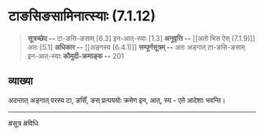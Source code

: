 # टाङसिङसामिनात्स्याः (7.1.12)
> **सूत्रच्छेद --** टा-ङसि-ङसाम् [6.3] इन-आत्-स्याः [1.3]
> **अनुवृत्ति --** [[अतो भिस ऐस् (7.1.9)]] अतः [5.1]
> **अधिकार --** [[अङ्गस्य (6.4.1)]]
> **सम्पूर्णसूत्रम् --** अतः अङ्गात् टा-ङसि-ङसाम् इन-आत्-स्याः
> **कौमुदी-क्रमाङ्क --** 201

## व्याख्या

अदन्तात् अङ्गात् परस्य टा, ङसिँ, ङस् प्रत्यययोः क्रमेण इन, आत्, स्य - एते आदेशाः भवन्ति।

---
#सूत्र #विधि 